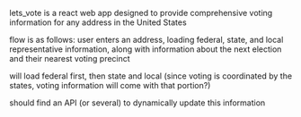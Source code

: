 lets_vote is a react web app designed to provide comprehensive voting information for any address in the United States

flow is as follows: user enters an address, loading federal, state, and local representative information, along with information about the next election and their nearest voting precinct

will load federal first, then state and local (since voting is coordinated by the states, voting information will come with that portion?)

should find an API (or several) to dynamically update this information


